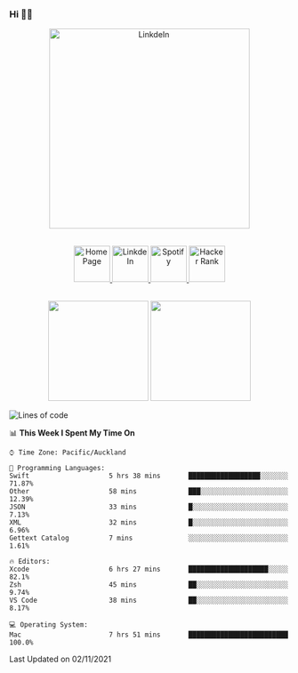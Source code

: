 ### Hi 👋🏻
<p align="center">
 <img alt="LinkdeIn" width="360px" src="https://media.giphy.com/media/fbyGEE9mlqDyE/giphy.gif?cid=ecf05e479e3sjlimgnu6742uu0i3fsxrozdeiq7ngv5qowed&rid=giphy.gif&ct=g" />
</p>

<p align="center">
<br/>
<a href="https://liguo.jiao.co.nz">
  <img alt="Home Page" width="65px" src="https://image.flaticon.com/icons/svg/725/725322.svg" />
</a>
<a href="https://www.linkedin.com/in/liguojiaouc">
  <img alt="LinkdeIn" width="65px" src="https://image.flaticon.com/icons/svg/725/725337.svg" />
</a>
<a href="https://open.spotify.com/user/1233857145?si=96fbba946f584236">
  <img alt="Spotify" width="65px" src="https://image.flaticon.com/icons/svg/725/725281.svg" />
</a>
<a href="https://www.hackerrank.com/iceman201">
  <img alt="Hacker Rank" width="65px" src="https://upload.wikimedia.org/wikipedia/commons/4/40/HackerRank_Icon-1000px.png" />
</a>
</p>

<p align="center">
<br/>
<img height="180px" src="https://github-readme-stats.vercel.app/api/top-langs/?username=iceman201&show_icons=true&layout=compact&theme=onedark&hide_border=true"/>
<img height="180px" src="https://github-readme-stats.vercel.app/api?username=iceman201&show_icons=true&count_private=true&theme=onedark&include_all_commits=true&hide_border=true"/>
</p>

<!--START_SECTION:waka-->
![Lines of code](https://img.shields.io/badge/From%20Hello%20World%20I%27ve%20Written-1.5%20million%20lines%20of%20code-blue)

📊 **This Week I Spent My Time On** 

```text
⌚︎ Time Zone: Pacific/Auckland

💬 Programming Languages: 
Swift                    5 hrs 38 mins       ██████████████████░░░░░░░   71.87% 
Other                    58 mins             ███░░░░░░░░░░░░░░░░░░░░░░   12.39% 
JSON                     33 mins             █░░░░░░░░░░░░░░░░░░░░░░░░   7.13% 
XML                      32 mins             █░░░░░░░░░░░░░░░░░░░░░░░░   6.96% 
Gettext Catalog          7 mins              ░░░░░░░░░░░░░░░░░░░░░░░░░   1.61%

🔥 Editors: 
Xcode                    6 hrs 27 mins       ████████████████████░░░░░   82.1% 
Zsh                      45 mins             ██░░░░░░░░░░░░░░░░░░░░░░░   9.74% 
VS Code                  38 mins             ██░░░░░░░░░░░░░░░░░░░░░░░   8.17%

💻 Operating System: 
Mac                      7 hrs 51 mins       █████████████████████████   100.0%

```


 Last Updated on 02/11/2021
<!--END_SECTION:waka-->

<!--
**iceman201/iceman201** is a ✨ _special_ ✨ repository because its `README.md` (this file) appears on your GitHub profile.

Here are some ideas to get you started:

- 🔭 I’m currently working on ...
- 🌱 I’m currently learning ...
- 👯 I’m looking to collaborate on ...
- 🤔 I’m looking for help with ...
- 💬 Ask me about ...
- 📫 How to reach me: ...
- 😄 Pronouns: ...
- ⚡ Fun fact: ...
-->
